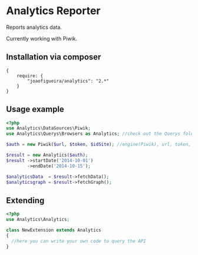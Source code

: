 Analytics Reporter
==================

Reports analytics data.

Currently working with Piwik.

Installation via composer
-------------------------------
    {
        require: {
            "joaofigueira/analytics": "2.*"
        }
    }

Usage example
-------------
```php
<?php
use Analytics\DataSources\Piwik;
use Analytics\Querys\Browsers as Analytics; //check out the Querys folder, lots of ready to use Querys in there!

$auth = new Piwik($url, $token, $idSite); //engine(Piwik), url, token, idSite

$result = new Analytics($auth); 
$result ->startDate('2014-10-01')
		->endDate('2014-10-15');

$analyticsData 	= $result->fetchData();
$analyticsgraph	= $result->fetchGraph();
```

Extending
------------
```php
<?php
use Analytics\Analytics;

class NewExtension extends Analytics
{
  //here you can write your own code to query the API
}
```
